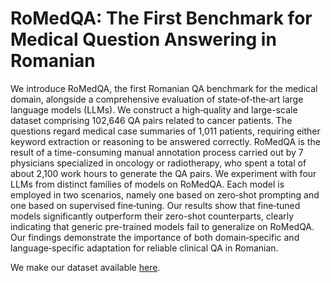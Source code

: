 # RoMedQA: The First Benchmark for Medical Question Answering in Romanian

We introduce RoMedQA, the first Romanian QA benchmark for the medical domain, alongside a comprehensive evaluation of state‐of‐the‐art large language models (LLMs). We construct a high‑quality and large-scale dataset comprising 102,646 QA pairs related to cancer patients. The questions regard medical case summaries of 1,011 patients, requiring either keyword extraction or reasoning to be answered correctly. RoMedQA is the result of a time-consuming manual annotation process carried out by 7 physicians specialized in oncology or radiotherapy, who spent a total of about 2,100 work hours to generate the QA pairs. We experiment with four LLMs from distinct families of models on RoMedQA. Each model is employed in two scenarios, namely one based on zero‑shot prompting and one based on supervised fine‑tuning. Our results show that fine‑tuned models significantly outperform their zero-shot counterparts, clearly indicating that generic pre-trained models fail to generalize on RoMedQA. Our findings demonstrate the importance of both domain‐specific and language‐specific adaptation for reliable clinical QA in Romanian.



We make our dataset available [here](https://drive.google.com/file/d/12bPxcPttGd6UBMDxPeE-42EuBSAFTbqj/view?usp=sharing). 
